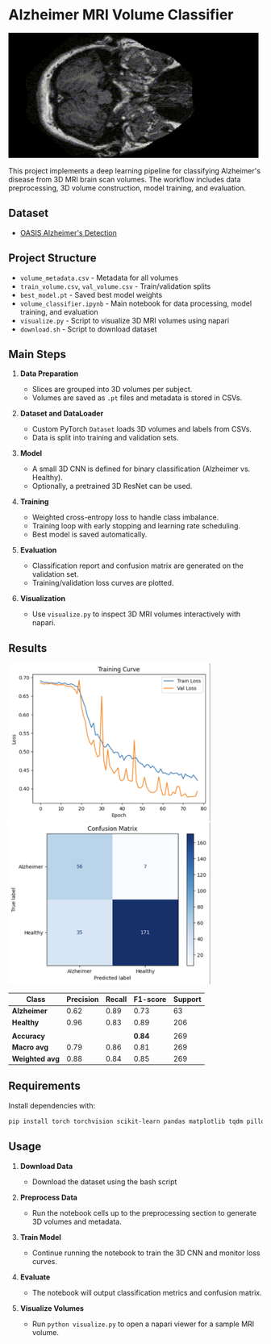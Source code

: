 # Alzheimer MRI Volume Classifier
![Brain](.github/brain.gif)

This project implements a deep learning pipeline for classifying Alzheimer's disease from 3D MRI brain scan volumes. The workflow includes data preprocessing, 3D volume construction, model training, and evaluation. 

## Dataset
- [OASIS Alzheimer's Detection](https://www.kaggle.com/datasets/ninadaithal/imagesoasis)

## Project Structure

- `volume_metadata.csv` - Metadata for all volumes
- `train_volume.csv`, `val_volume.csv` - Train/validation splits
- `best_model.pt` - Saved best model weights
- `volume_classifier.ipynb` - Main notebook for data processing, model training, and evaluation
- `visualize.py` - Script to visualize 3D MRI volumes using napari
- `download.sh` - Script to download dataset

## Main Steps

1. **Data Preparation**
   - Slices are grouped into 3D volumes per subject.
   - Volumes are saved as `.pt` files and metadata is stored in CSVs.

2. **Dataset and DataLoader**
   - Custom PyTorch `Dataset` loads 3D volumes and labels from CSVs.
   - Data is split into training and validation sets.

3. **Model**
   - A small 3D CNN is defined for binary classification (Alzheimer vs. Healthy).
   - Optionally, a pretrained 3D ResNet can be used.

4. **Training**
   - Weighted cross-entropy loss to handle class imbalance.
   - Training loop with early stopping and learning rate scheduling.
   - Best model is saved automatically.

5. **Evaluation**
   - Classification report and confusion matrix are generated on the validation set.
   - Training/validation loss curves are plotted.

6. **Visualization**
   - Use `visualize.py` to inspect 3D MRI volumes interactively with napari.

## Results
<img src=".github/training_plot.png" alt="training plot" width="400"/>
<img src=".github/confusion_matrix.png" alt="confusion matrix" width="400"/>



| Class        | Precision | Recall | F1-score | Support |
|--------------|-----------|--------|----------|---------|
| **Alzheimer**| 0.62      | 0.89   | 0.73     | 63      |
| **Healthy**  | 0.96      | 0.83   | 0.89     | 206     |
|              |           |        |          |         |
| **Accuracy** |           |        | **0.84** | 269     |
| **Macro avg**| 0.79      | 0.86   | 0.81     | 269     |
| **Weighted avg** | 0.88  | 0.84   | 0.85     | 269     |

## Requirements

Install dependencies with:

```bash
pip install torch torchvision scikit-learn pandas matplotlib tqdm pillow napari
```

## Usage

1. **Download Data**
   - Download the dataset using the bash script

1. **Preprocess Data**
   - Run the notebook cells up to the preprocessing section to generate 3D volumes and metadata.

2. **Train Model**
   - Continue running the notebook to train the 3D CNN and monitor loss curves.

3. **Evaluate**
   - The notebook will output classification metrics and confusion matrix.

4. **Visualize Volumes**
   - Run `python visualize.py` to open a napari viewer for a sample MRI volume.